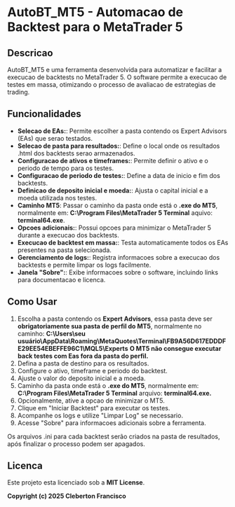# AutoBT_MT5 - Automacao de Backtest para o MetaTrader 5

## Descricao
AutoBT_MT5 e uma ferramenta desenvolvida para automatizar e facilitar a execucao de backtests no MetaTrader 5. O software permite a execucao de testes em massa, otimizando o processo de avaliacao de estrategias de trading.

## Funcionalidades
- **Selecao de EAs:**: Permite escolher a pasta contendo os Expert Advisors (EAs) que serao testados.
- **Selecao de pasta para resultados:**: Define o local onde os resultados .html dos backtests serao armazenados.
- **Configuracao de ativos e timeframes:**: Permite definir o ativo e o periodo de tempo para os testes.
- **Configuracao de periodo de testes:**: Define a data de inicio e fim dos backtests.
- **Definicao de deposito inicial e moeda:**: Ajusta o capital inicial e a moeda utilizada nos testes.
- **Caminho MT5**: Passar o caminho da pasta onde está o **.exe do MT5**, normalmente em: **C:\Program Files\MetaTrader 5 Terminal** aquivo: **terminal64.exe**.
- **Opcoes adicionais:**: Possui opcoes para minimizar o MetaTrader 5 durante a execucao dos backtests.
- **Execucao de backtest em massa:**: Testa automaticamente todos os EAs presentes na pasta selecionada.
- **Gerenciamento de logs:**: Registra informacoes sobre a execucao dos backtests e permite limpar os logs facilmente.
- **Janela "Sobre":**: Exibe informacoes sobre o software, incluindo links para documentacao e licenca.

## Como Usar
1. Escolha a pasta contendo os **Expert Advisors**, essa pasta deve ser **obrigatoriamente sua pasta de perfil do MT5**, normalmente no caminho: **C:\Users\seu usuário\AppData\Roaming\MetaQuotes\Terminal\FB9A56D617EDDDFE29EE54EBEFFE96C1\MQL5\Experts**
**O MT5 não consegue executar back testes com Eas fora da pasta do perfil.**
2. Defina a pasta de destino para os resultados.
3. Configure o ativo, timeframe e periodo do backtest.
4. Ajuste o valor do deposito inicial e a moeda.
5. Caminho da pasta onde está o **.exe do MT5**, normalmente em: **C:\Program Files\MetaTrader 5 Terminal** arquivo: **terminal64.exe.**
6. Opcionalmente, ative a opcao de minimizar o MT5.
7. Clique em "Iniciar Backtest" para executar os testes.
8. Acompanhe os logs e utilize "Limpar Log" se necessario.
9. Acesse "Sobre" para informacoes adicionais sobre a ferramenta.

Os arquivos .ini para cada backtest serão criados na pasta de resultados, após finalizar o processo podem ser apagados.

## Licenca
Este projeto esta licenciado sob a **MIT License**.

**Copyright (c) 2025 Cleberton Francisco**

